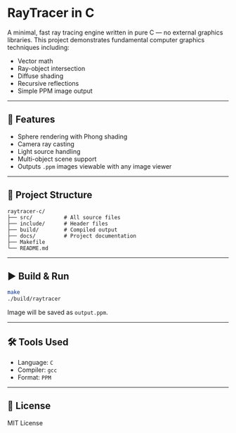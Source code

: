 # RayTracer in C

A minimal, fast ray tracing engine written in pure C — no external graphics libraries. This project demonstrates fundamental computer graphics techniques including:

- Vector math
- Ray-object intersection
- Diffuse shading
- Recursive reflections
- Simple PPM image output

---

## 🔧 Features

- Sphere rendering with Phong shading
- Camera ray casting
- Light source handling
- Multi-object scene support
- Outputs `.ppm` images viewable with any image viewer

---

## 📂 Project Structure

```
raytracer-c/
├── src/          # All source files
├── include/      # Header files
├── build/        # Compiled output
├── docs/         # Project documentation
├── Makefile
└── README.md
```

---

## ▶️ Build & Run

```bash
make
./build/raytracer
```

Image will be saved as `output.ppm`.

---

## 🛠 Tools Used

- Language: `C`
- Compiler: `gcc`
- Format: `PPM`

---

## 📜 License

MIT License
